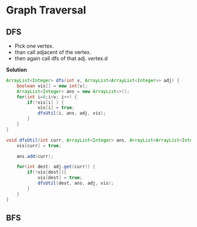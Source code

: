 # Graph Traversal

## DFS

- Pick one vertex.
- than call adjacent of the vertex.
- then again call dfs of that adj. vertex.d

**Solution**

```java
ArrayList<Integer> dfs(int v, ArrayList<ArrayList<Integer>> adj) {
    boolean vis[] = new int[v];
    ArrayList<Integer> ans = new ArrayList<>();
    for(int i=0;i<v; i++) {
        if(!vis[i] ) {
            vis[i] = true;
            dfsUtil(i, ans, adj, vis);
        }
    }
}

void dfsUtil(int curr, ArrayList<Integer> ans, ArrayList<ArrayList<Integer>> adj,boolean vis[]) {
    vis[curr] = true;

    ans.add(curr);

    for(int dest: adj.get(curr)) {
        if(!vis[dest]){
            vis[dest] = true;
            dfsUtil(dest, ans, adj, vis);
        }
    }
}
```

## BFS
